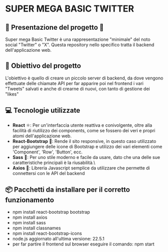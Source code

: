 # SUPER MEGA BASIC TWITTER

## 🐤 Presentazione del progetto 🐤
Super mega Basic Twitter è una rappresentazione "minimale" del noto social "Twitter" o "X". Questa repository nello specifico tratta il backend dell'applicazione web.

## 🎯 Obiettivo del progetto
L'obiettivo è quello di creare un piccolo server di backend, da dove vengono effettuate delle chiamate API per far apparire poi nel frontend i vari "Tweets" salvati e anche di crearne di nuovi, con tanto di gestione dei "likes"

## 💻 Tecnologie utilizzate
- **React** ⚛: Per un'interfaccia utente reattiva e conivolgente, oltre alla facilità di riutilizzo dei components, come se fossero dei veri e propri atomi dell'applicazione web.
- **React-Bootstrap** 📱: Rende il sito responsive, in questo caso utilizzato per aggiungere delle icone di Bootstrap e utilizzo dei vari elementi come 'Component', 'Row', 'Button', ecc.
- **Sass** 🎨: Per uno stile moderno e facile da usare, dato che una delle sue caratteristiche principali è la riusabilità.\
- **Axios** 🧲: Libreria Javascript semplice da utilizzare che permette di connettersi con le API del backend

## 📦 Pacchetti da installare per il corretto funzionamento
- npm install react-bootstrap bootstrap
- npm install axios
- npm install sass
- npm install classnames
- npm install react-bootstrap-icons
- node.js aggiornato all'ultima versione: 22.5.1
- per far partire il frontend sul browser eseguire il comando: npm start